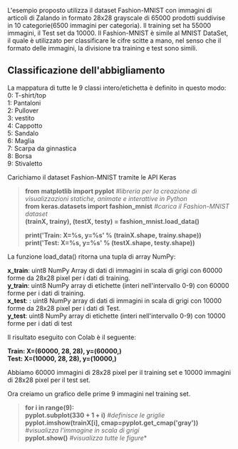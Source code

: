 

L'esempio proposto utilizza il dataset Fashion-MNIST con immagini di articoli di Zalando in formato 28x28 grayscale di 65000 prodotti suddivise in 10 categorie(6500 immagini per categoria).
Il training set ha 55000 immagini, il Test set da 10000.
Il Fashion-MNIST è simile al MNIST DataSet, il quale è utilizzato per classificare le cifre scitte a mano, nel senso che il formato delle immagini, la divisione tra training e test sono simili.


## Classificazione dell'abbigliamento

La mappatura di tutte le 9 classi intero/etichetta è definito in questo modo:  
0: T-shirt/top  
1: Pantaloni  
2: Pullover  
3: vestito  
4: Cappotto  
5: Sandalo  
6: Maglia  
7: Scarpa da ginnastica  
8: Borsa  
9: Stivaletto 

Carichiamo il dataset Fashion-MNIST tramite le API Keras 


> **from matplotlib import pyplot** *#libreria  per la creazione di visualizzazioni statiche, animate e interattive in Python*  
>**from keras.datasets import fashion_mnist** *#carica il Fashion-MNIST dataset*  
>**(trainX, trainy), (testX, testy) = fashion_mnist.load_data()**  
>  
>**print('Train: X=%s, y=%s' % (trainX.shape, trainy.shape))**  
>**print('Test: X=%s, y=%s' % (testX.shape, testy.shape))**  


La funzione load_data() ritorna una tupla di array NumPy:

**x_train**: uint8 NumPy Array di dati di immagini in scala di grigi con 60000 forme da 28x28 pixel per i dati di training.  
**y_train**: uint8 NumPy array di etichette (interi nell'intervallo 0-9) con 60000 forme per i dati di training.  
**x_test**: : uint8 NumPy array di dati di immagini in scala di grigi con 10000 forme da 28x28 pixel per i dati di Test.   
**y_test**: uint8 NumPy array di etichette (interi nell'intervallo 0-9) con 10000 forme per i dati di test  


Il risultato eseguito con Colab è il seguente: 

**Train: X=(60000, 28, 28), y=(60000,)**  
**Test: X=(10000, 28, 28), y=(10000,)**

Abbiamo 60000 immagini di 28x28 pixel per il training set e 10000 immagini di 28x28 pixel per il test set.  

Ora creiamo un grafico delle prime 9 immagini nel training set.  

> **for i in range(9):**  
>   **pyplot.subplot(330 + 1 + i)** *#definisce le griglie*   
>   **pyplot.imshow(trainX[i], cmap=pyplot.get_cmap('gray'))** *#visualizza l’immagine in scala di grigi*   
> **pyplot.show()** *#visualizza tutte le figure**   




